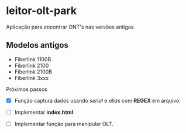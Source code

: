 # leitor-olt-park
Aplicação para encontrar ONT's nas versões antigas.


## Modelos antigos

* Fiberlink 1100B<br>
* Fiberlink 2100<br>
* Fiberlink 2100B<br>
* Fiberlink 3xxx<br>

Próximos passos

- [X] Função captura dados usando *serial* e *alias* com **REGEX** em arquivo.
- [ ] Implementar **index.html**.
- [ ] Implementar função para manipular OLT.


